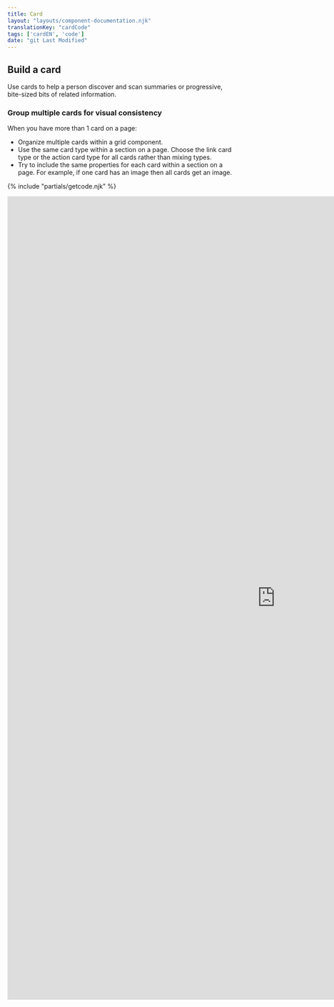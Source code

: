 ```yaml
---
title: Card
layout: "layouts/component-documentation.njk"
translationKey: "cardCode"
tags: ['cardEN', 'code']
date: "git Last Modified"
---
```


## Build a card

Use cards to help a person discover and scan summaries or progressive, bite-sized bits of related information.

### Group multiple cards for visual consistency

When you have more than 1 card on a page:

- Organize multiple cards within a grid component.
- Use the same card type within a section on a page. Choose the link card type or the action card type for all cards rather than mixing types.
- Try to include the same properties for each card within a section on a page. For example, if one card has an image then all cards get an image.

{% include "partials/getcode.njk" %}

<iframe
  title="Overview of gcds-card properties and events."
  src="https://cds-snc.github.io/gcds-components/iframe.html?viewMode=docs&singleStory=true&id=components-card--events-properties"
  width="1200"
  height="1800"
  style="display: block; margin: 0 auto;"
  frameBorder="0"
  allow="clipboard-write"
></iframe>